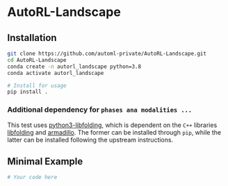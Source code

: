 # AutoRL-Landscape

## Installation

```bash
git clone https://github.com/automl-private/AutoRL-Landscape.git
cd AutoRL-Landscape
conda create -n autorl_landscape python=3.8
conda activate autorl_landscape

# Install for usage
pip install .
```

### Additional dependency for `phases ana modalities ...`

This test uses
[python3-libfolding](https://github.com/asiffer/python3-libfolding), which is
dependent on the `C++` libraries
[libfolding](https://asiffer.github.io/libfolding/cpp) and
[armadillo](https://gitlab.com/conradsnicta/armadillo-code). The former can be
installed through `pip`, while the latter can be installed following the
upstream instructions.

<!-- ## Documentation -->

<!-- Documentation at <https://automl-private.github.io/AutoRL-Landscape/main> -->

## Minimal Example

```bash
# Your code here
```
